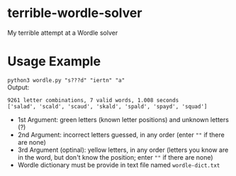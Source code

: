 # terrible-wordle-solver
My terrible attempt at a Wordle solver

# Usage Example
`python3 wordle.py "s???d" "iertn" "a"`  
Output:
```
9261 letter combinations, 7 valid words, 1.008 seconds
['salad', 'scald', 'scaud', 'skald', 'spald', 'spayd', 'squad']
```

- 1st Argument: green letters (known letter positions) and unknown letters (?)
- 2nd Argument: incorrect letters guessed, in any order (enter `""` if there are none)
- 3rd Argument (optinal): yellow letters, in any order (letters you know are in the word, but don't know the position; enter `""` if there are none)
- Wordle dictionary must be provide in text file named `wordle-dict.txt`
